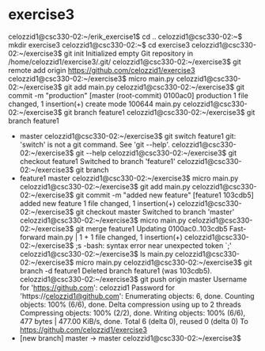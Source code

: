 # exercise3

celozzid1@csc330-02:~/erik_exercise1$ cd ..
celozzid1@csc330-02:~$ mkdir exercise3
celozzid1@csc330-02:~$ cd exercise3
celozzid1@csc330-02:~/exercise3$ git init
Initialized empty Git repository in /home/celozzid1/exercise3/.git/
celozzid1@csc330-02:~/exercise3$ git remote add origin https://github.com/celozzid1/exercise3
celozzid1@csc330-02:~/exercise3$ micro main.py
celozzid1@csc330-02:~/exercise3$ git add main.py
celozzid1@csc330-02:~/exercise3$ git commit -m "production"
[master (root-commit) 0100ac0] production
 1 file changed, 1 insertion(+)
 create mode 100644 main.py
celozzid1@csc330-02:~/exercise3$ git branch feature1
celozzid1@csc330-02:~/exercise3$ git branch
  feature1
* master
celozzid1@csc330-02:~/exercise3$ git switch feature1
git: 'switch' is not a git command. See 'git --help'.
celozzid1@csc330-02:~/exercise3$ git --help
celozzid1@csc330-02:~/exercise3$ git checkout feature1
Switched to branch 'feature1'
celozzid1@csc330-02:~/exercise3$ git branch
* feature1
  master
celozzid1@csc330-02:~/exercise3$ micro main.py
celozzid1@csc330-02:~/exercise3$ git add main.py
celozzid1@csc330-02:~/exercise3$ git commit -m "added new feature"
[feature1 103cdb5] added new feature
 1 file changed, 1 insertion(+)
celozzid1@csc330-02:~/exercise3$ git checkout master
Switched to branch 'master'
celozzid1@csc330-02:~/exercise3$ micro main.py
celozzid1@csc330-02:~/exercise3$ git merge feature1
Updating 0100ac0..103cdb5
Fast-forward
 main.py | 1 +
 1 file changed, 1 insertion(+)
celozzid1@csc330-02:~/exercise3$ ;s
-bash: syntax error near unexpected token `;'
celozzid1@csc330-02:~/exercise3$ ls
main.py
celozzid1@csc330-02:~/exercise3$ micro main.py
celozzid1@csc330-02:~/exercise3$ git branch -d feature1
Deleted branch feature1 (was 103cdb5).
celozzid1@csc330-02:~/exercise3$ git push origin master
Username for 'https://github.com': celozzid1
Password for 'https://celozzid1@github.com': 
Enumerating objects: 6, done.
Counting objects: 100% (6/6), done.
Delta compression using up to 2 threads
Compressing objects: 100% (2/2), done.
Writing objects: 100% (6/6), 477 bytes | 477.00 KiB/s, done.
Total 6 (delta 0), reused 0 (delta 0)
To https://github.com/celozzid1/exercise3
 * [new branch]      master -> master
celozzid1@csc330-02:~/exercise3$ 
